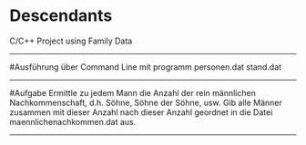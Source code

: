 # Descendants
C/C++ Project using Family Data

---

#Ausführung über Command Line mit
programm personen.dat stand.dat

---

#Aufgabe
Ermittle zu jedem Mann die Anzahl der rein männlichen
Nachkommenschaft, d.h. Söhne, Söhne der Söhne, usw.  Gib alle Männer
zusammen mit dieser Anzahl nach dieser Anzahl geordnet in die Datei
maennlichenachkommen.dat aus.

---
